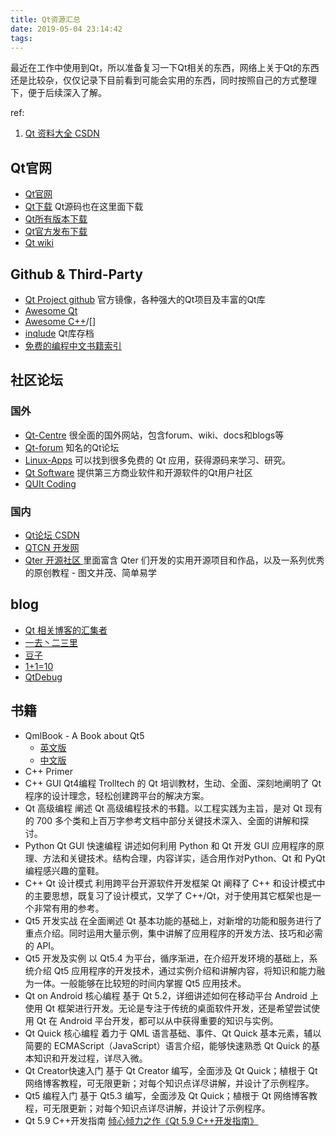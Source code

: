 ```yaml
---
title: Qt资源汇总
date: 2019-05-04 23:14:42
tags:
---
```


最近在工作中使用到Qt，所以准备复习一下Qt相关的东西，网络上关于Qt的东西还是比较杂，仅仅记录下目前看到可能会实用的东西，同时按照自己的方式整理下，便于后续深入了解。

ref:

1. [Qt 资料大全 CSDN](https://blog.csdn.net/liang19890820/article/details/51752029)

## Qt官网

- [Qt官网](https://www.qt.io/)
- [Qt下载](https://www.qt.io/download) Qt源码也在这里面下载
- [Qt所有版本下载](http://download.qt.io/archive/qt/)
- [Qt官方发布下载](http://download.qt.io/official_releases/qt)
- [Qt wiki](https://wiki.qt.io/Main)

## Github & Third-Party

- [Qt Project github](https://github.com/qtproject) 官方镜像，各种强大的Qt项目及丰富的Qt库
- [Awesome Qt](https://insideqt.github.io/awesome-qt/)
- [Awesome C++](https://github.com/fffaraz/awesome-cpp)/[]
- [inqlude](https://inqlude.org/) Qt库存档
- [免费的编程中文书籍索引](https://github.com/justjavac/free-programming-books-zh_CN)

## 社区论坛

### 国外

- [Qt-Centre](http://www.qtcentre.org ) 很全面的国外网站，包含forum、wiki、docs和blogs等
- [Qt-forum](https://forum.qt.io/) 知名的Qt论坛
- [Linux-Apps](https://www.linux-apps.com/) 可以找到很多免费的 Qt 应用，获得源码来学习、研究。
- [Qt Software](https://www.qtsoftware.de/oxShop2/source/) 提供第三方商业软件和开源软件的Qt用户社区
- [QUIt Coding](http://quitcoding.com/)

### 国内

- [Qt论坛 CSDN](https://bbs.csdn.net/forums/Qt)
- [QTCN 开发网 ](http://www.qtcn.org/bbs/i.php)
- [Qter 开源社区 ](http://www.qter.org) 里面富含 Qter 们开发的实用开源项目和作品，以及一系列优秀的原创教程 - 图文并茂、简单易学

## blog

- [Qt 相关博客的汇集者](http://planet.qt.io/)
- [一去丶二三里](http://blog.csdn.net/liang19890820)
- [豆子](http://www.devbean.net)
- [1+1=10](https://blog.csdn.net/dbzhang800)
- [QtDebug](http://qtdebug.com/)

## 书籍

- QmlBook - A Book about Qt5
    - [英文版](http://qmlbook.github.io)
    - [中文版](https://github.com/cwc1987/QmlBook-In-Chinese)
- C++ Primer
- C++ GUI Qt4编程
  Trolltech 的 Qt 培训教材，生动、全面、深刻地阐明了 Qt 程序的设计理念，轻松创建跨平台的解决方案。
- Qt 高级编程
  阐述 Qt 高级编程技术的书籍。以工程实践为主旨，是对 Qt 现有的 700 多个类和上百万字参考文档中部分关键技术深入、全面的讲解和探讨。
- Python Qt GUI 快速编程
  讲述如何利用 Python 和 Qt 开发 GUI 应用程序的原理、方法和关键技术。结构合理，内容详实，适合用作对Python、Qt 和 PyQt 编程感兴趣的童鞋。
- C++ Qt 设计模式
  利用跨平台开源软件开发框架 Qt 阐释了 C++ 和设计模式中的主要思想，既复习了设计模式，又学了 C++/Qt，对于使用其它框架也是一个非常有用的参考。
- Qt5 开发实战
  在全面阐述 Qt 基本功能的基础上，对新增的功能和服务进行了重点介绍。同时运用大量示例，集中讲解了应用程序的开发方法、技巧和必需的 API。
- Qt5 开发及实例
  以 Qt5.4 为平台，循序渐进，在介绍开发环境的基础上，系统介绍 Qt5 应用程序的开发技术，通过实例介绍和讲解内容，将知识和能力融为一体。一般能够在比较短的时间内掌握 Qt5 应用技术。
- Qt on Android 核心编程
  基于 Qt 5.2，详细讲述如何在移动平台 Android 上使用 Qt 框架进行开发。无论是专注于传统的桌面软件开发，还是希望尝试使用 Qt 在 Android 平台开发，都可以从中获得重要的知识与实例。
- Qt Quick 核心编程
  着力于 QML 语言基础、事件、Qt Quick 基本元素，辅以简要的 ECMAScript（JavaScript）语言介绍，能够快速熟悉 Qt Quick 的基本知识和开发过程，详尽入微。
- Qt Creator快速入门
  基于 Qt Creator 编写，全面涉及 Qt Quick；植根于 Qt 网络博客教程，可无限更新；对每个知识点详尽讲解，并设计了示例程序。
- Qt5 编程入门
  基于 Qt5.3 编写，全面涉及 Qt Quick；植根于 Qt 网络博客教程，可无限更新；对每个知识点详尽讲解，并设计了示例程序。
- Qt 5.9 C++开发指南
  [倾心倾力之作《Qt 5.9 C++开发指南》](https://blog.csdn.net/HongAndYi/article/details/80169184)